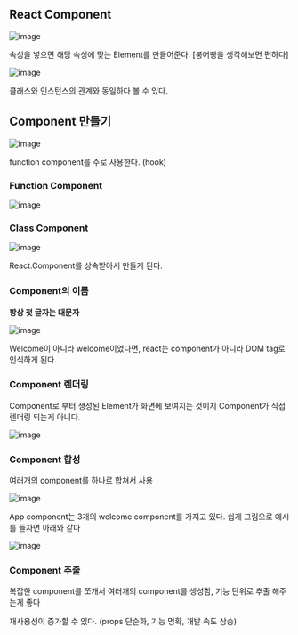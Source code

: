 ## React Component

![image](https://user-images.githubusercontent.com/88424067/193166017-7589c4d3-ce2c-460b-a980-cb9972564115.png)

속성을 넣으면 해당 속성에 맞는 Element를 만들어준다. [붕어빵을 생각해보면 편하다]

![image](https://user-images.githubusercontent.com/88424067/193166108-81fc3aa6-7748-4915-b0ce-dfbdb9eab44a.png)

클래스와 인스턴스의 관계와 동일하다 볼 수 있다.

## Component 만들기

![image](https://user-images.githubusercontent.com/88424067/193179482-3ce0cc7e-6894-4d0c-a8f1-e03442213f2d.png)

function component를 주로 사용한다. (hook)

### Function Component

![image](https://user-images.githubusercontent.com/88424067/193179657-c5312cb8-a01b-419e-ae34-ec9145a18917.png)

### Class Component

![image](https://user-images.githubusercontent.com/88424067/193179726-96e03770-d890-4431-a5ba-7cea28a5707c.png)

React.Component를 상속받아서 만들게 된다.

### Component의 이름

**항상 첫 글자는 대문자**

![image](https://user-images.githubusercontent.com/88424067/193187969-c4a8bc5d-4bf2-42e7-98eb-843098064577.png)

Welcome이 아니라 welcome이었다면, react는 component가 아니라 DOM tag로 인식하게 된다.

### Component 렌더링

Component로 부터 생성된 Element가 화면에 보여지는 것이지 Component가 직접 렌더링 되는게 아니다.

![image](https://user-images.githubusercontent.com/88424067/193188333-07a33959-8d60-4ecc-b473-89156aaf2404.png)

### Component 합성

여러개의 component를 하나로 합쳐서 사용

![image](https://user-images.githubusercontent.com/88424067/193188759-8f6b3ddb-ea55-4c37-bbe9-1d3e449c3752.png)

App component는 3개의 welcome component를 가지고 있다. 쉽게 그림으로 예시를 들자면 아래와 같다

![image](https://user-images.githubusercontent.com/88424067/193188825-1664a4d8-5b8e-4a7a-9a38-2830894e212b.png)

### Component 추출

복잡한 component를 쪼개서 여러개의 component를 생성함, 기능 단위로 추출 해주는게 좋다

재사용성이 증가할 수 있다. (props 단순화, 기능 명확, 개발 속도 상승)
